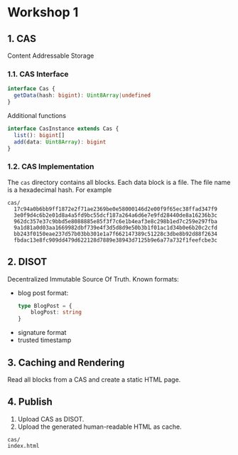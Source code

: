 # Workshop 1

## 1. CAS 

Content Addressable Storage

### 1.1. CAS Interface

```ts
interface Cas {
  getData(hash: bigint): Uint8Array|undefined
}
```

Additional functions

```ts
interface CasInstance extends Cas {
  list(): bigint[]
  add(data: Uint8Array): bigint
}
```

### 1.2. CAS Implementation

The `cas` directory contains all blocks. Each data block is a file. The file name is a hexadecimal hash. For example

```
cas/
  17c94a0b6bb9ff1872e2f71ae2369be0e58000146d2e00f9f65ec38ffad347f9
  3e0f9d4c6b2e01d8a4a5fd9bc55dcf187a264a6d6e7e9fd28440de8a16236b3c
  962dc357e37c9bbd5e8088885e85f3f7c6e1b4eaf3e8c298b1ed7c259e297fba
  9a1d81a0d03aa1669982dbf739e4f3d5d8d9e50b3b1f01ac1d34b0e6b20c2cfd
  bb243f0150eae237d57b03bb301e1a7f662147389c51228c3dbe8b92d88f2634
  fbdac13e8fc909dd479d622128d7889e38943d7125b9e6a77a732f1feefcbe3c
```

## 2. DISOT

Decentralized Immutable Source Of Truth. Known formats:

- blog post format:
  ```ts
  type BlogPost = {
      blogPost: string
  }
  ```
- signature format
- trusted timestamp

## 3. Caching and Rendering

Read all blocks from a CAS and create a static HTML page.

## 4. Publish

1. Upload CAS as DISOT.
2. Upload the generated human-readable HTML as cache.

```
cas/
index.html
```
